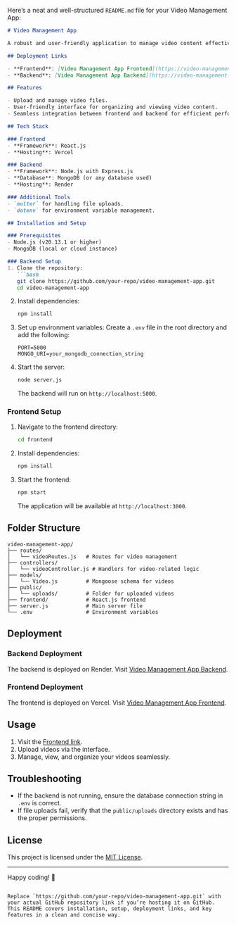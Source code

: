 Here’s a neat and well-structured `README.md` file for your Video Management App: 

```markdown
# Video Management App

A robust and user-friendly application to manage video content effectively, supporting functionalities like uploading, viewing, and organizing videos.

## Deployment Links

- **Frontend**: [Video Management App Frontend](https://video-management-app-front-end.vercel.app/)
- **Backend**: [Video Management App Backend](https://video-management-app.onrender.com)

## Features

- Upload and manage video files.
- User-friendly interface for organizing and viewing video content.
- Seamless integration between frontend and backend for efficient performance.

## Tech Stack

### Frontend
- **Framework**: React.js
- **Hosting**: Vercel

### Backend
- **Framework**: Node.js with Express.js
- **Database**: MongoDB (or any database used)
- **Hosting**: Render

### Additional Tools
- `multer` for handling file uploads.
- `dotenv` for environment variable management.

## Installation and Setup

### Prerequisites
- Node.js (v20.13.1 or higher)
- MongoDB (local or cloud instance)

### Backend Setup
1. Clone the repository:
   ```bash
   git clone https://github.com/your-repo/video-management-app.git
   cd video-management-app
   ```

2. Install dependencies:
   ```bash
   npm install
   ```

3. Set up environment variables:
   Create a `.env` file in the root directory and add the following:
   ```env
   PORT=5000
   MONGO_URI=your_mongodb_connection_string
   ```

4. Start the server:
   ```bash
   node server.js
   ```
   The backend will run on `http://localhost:5000`.

### Frontend Setup
1. Navigate to the frontend directory:
   ```bash
   cd frontend
   ```

2. Install dependencies:
   ```bash
   npm install
   ```

3. Start the frontend:
   ```bash
   npm start
   ```
   The application will be available at `http://localhost:3000`.

## Folder Structure

```
video-management-app/
├── routes/
│   └── videoRoutes.js   # Routes for video management
├── controllers/
│   └── videoController.js # Handlers for video-related logic
├── models/
│   └── Video.js         # Mongoose schema for videos
├── public/
│   └── uploads/         # Folder for uploaded videos
├── frontend/            # React.js frontend
├── server.js            # Main server file
└── .env                 # Environment variables
```

## Deployment

### Backend Deployment
The backend is deployed on Render. Visit [Video Management App Backend](https://video-management-app.onrender.com).

### Frontend Deployment
The frontend is deployed on Vercel. Visit [Video Management App Frontend](https://video-management-app-front-end.vercel.app/).

## Usage

1. Visit the [Frontend link](https://video-management-app-front-end.vercel.app/).
2. Upload videos via the interface.
3. Manage, view, and organize your videos seamlessly.

## Troubleshooting

- If the backend is not running, ensure the database connection string in `.env` is correct.
- If file uploads fail, verify that the `public/uploads` directory exists and has the proper permissions.

## License

This project is licensed under the [MIT License](LICENSE).

---

Happy coding! 🎥
```

Replace `https://github.com/your-repo/video-management-app.git` with your actual GitHub repository link if you’re hosting it on GitHub. This README covers installation, setup, deployment links, and key features in a clean and concise way.